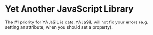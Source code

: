 Yet Another JavaScript Library
================

The #1 priority for YAJaSiL is cats.  YAJaSiL will not fix your errors (e.g. setting an attribute, when you should set a property).
